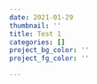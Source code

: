 ```yaml
---
date: 2021-01-29
thumbnail: ''
title: Test 1
categories: []
project_bg_color: ''
project_fg_color: ''

---
```

